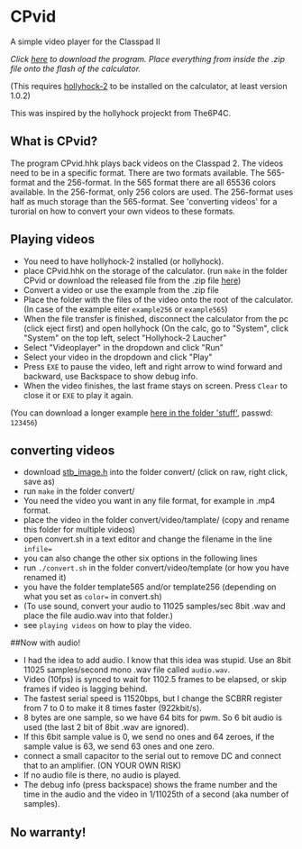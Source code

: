 # CPvid
A simple video player for the Classpad II 

_Click [here](https://github.com/SnailMath/CPvid/releases) to download the program. Place everything from inside the .zip file onto the flash of the calculator._


(This requires [hollyhock-2](https://github.com/SnailMath/hollyhock-2) to be installed on the calculator, at least version 1.0.2)

This was inspired by the hollyhock projeckt from The6P4C.

## What is CPvid?
The program CPvid.hhk plays back videos on the Classpad 2. The videos need to be in a specific format.
There are two formats available. The 565-format and the 256-format. In the 565 format there are all 65536 colors available. In the 256-format, only 256 colors are used. The 256-format uses half as much storage than the 565-format.
See 'converting videos' for a turorial on how to convert your own videos to these formats.

## Playing videos
- You need to have hollyhock-2 installed (or hollyhock).
- place CPvid.hhk on the storage of the calculator. (run `make` in the folder CPvid or download the released file from the .zip file [here](https://github.com/SnailMath/CPvid/releases))
- Convert a video or use the example from the .zip file
- Place the folder with the files of the video onto the root of the calculator. (In case of the example eiter `example256` or `example565`)
- When the file transfer is finished, disconnect the calculator from the pc (click eject first) and open hollyhock 
(On the calc, go to "System", click "System" on the top left, select "Hollyhock-2 Laucher"
- Select "Videoplayer" in the dropdown and click "Run"
- Select your video in the dropdown and click "Play"
- Press `EXE` to pause the video, left and right arrow to wind forward and backward, use Backspace to show debug info.
- When the video finishes, the last frame stays on screen. Press `Clear` to close it or `EXE` to play it again.

(You can download a longer example [here in the folder 'stuff'](https://drive.google.com/drive/u/0/folders/1T42uvVZ3Ps-bAghsFQeWIDF85kpocLed), passwd: `123456`)

## converting videos
- download [stb_image.h](https://github.com/nothings/stb/blob/master/stb_image.h) into the folder convert/ (click on raw, right click, save as)
- run `make` in the folder convert/ 
- You need the video you want in any file format, for example in .mp4 format.
- place the video in the folder convert/video/tamplate/ (copy and rename this folder for multiple videos)
- open convert.sh in a text editor and change the filename in the line `infile=`
- you can also change the other six options in the following lines
- run `./convert.sh` in the folder convert/video/template (or how you have renamed it)
- you have the folder template565 and/or template256 (depending on what you set as `color=` in convert.sh) 
- (To use sound, convert your audio to 11025 samples/sec 8bit .wav and place the file audio.wav into that folder.)
- see `playing videos` on how to play the video.

##Now with audio!
- I had the idea to add audio. I know that this idea was stupid. Use an 8bit 11025 samples/second mono .wav file called `audio.wav`. 
- Video (10fps) is synced to wait for 1102.5 frames to be elapsed, or skip frames if video is lagging behind.
- The fastest serial speed is 11520bps, but I change the SCBRR register from 7 to 0 to make it 8 times faster (922kbit/s).
- 8 bytes are one sample, so we have 64 bits for pwm. So 6 bit audio is used (the last 2 bit of 8bit .wav are ignored).
- If this 6bit sample value is 0, we send no ones and 64 zeroes, if the sample value is 63, we send 63 ones and one zero.
- connect a small capacitor to the serial out to remove DC and connect that to an amplifier. (ON YOUR OWN RISK)
- If no audio file is there, no audio is played.
- The debug info (press backspace) shows the frame number and the time in the audio and the video in 1/11025th of a second (aka number of samples).

## No warranty!
